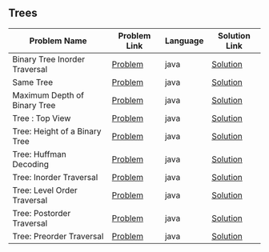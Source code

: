 ## Trees

|Problem Name|Problem Link|Language|Solution Link|
---|---|---|---
|Binary Tree Inorder Traversal|[Problem](https://www.hackerrank.com/challenges/binary-search-tree-insertion/problem)|java|[Solution](./BinaryTreeInorderTraversal.java)|
|Same Tree|[Problem](https://leetcode.com/problems/same-tree/)|java|[Solution](./SameTree.java)|
|Maximum Depth of Binary Tree|[Problem](https://leetcode.com/problems/maximum-depth-of-binary-tree/)|java|[Solution](./MaximumDepthofBinaryTree.java)|
|Tree : Top View|[Problem](https://www.hackerrank.com/challenges/tree-top-view/problem)|java|[Solution](./TopView.java)|
|Tree: Height of a Binary Tree|[Problem](https://www.hackerrank.com/challenges/tree-height-of-a-binary-tree/problem)|java|[Solution](./HeightofaBinaryTree.java)|
|Tree: Huffman Decoding |[Problem](https://www.hackerrank.com/challenges/tree-huffman-decoding/problem)|java|[Solution](./HuffmanDecoding.java)|
|Tree: Inorder Traversal|[Problem](https://www.hackerrank.com/challenges/tree-inorder-traversal/problem)|java|[Solution](BinaryTreeInorderTraversal.java)|
|Tree: Level Order Traversal|[Problem](https://www.hackerrank.com/challenges/tree-level-order-traversal/problem)|java|[Solution](SameTree.java)|
|Tree: Postorder Traversal|[Problem](https://www.hackerrank.com/challenges/tree-postorder-traversal/problem)|java|[Solution](MaximumDepthofBinaryTree.java)|
|Tree: Preorder Traversal|[Problem](https://www.hackerrank.com/challenges/tree-preorder-traversal/problem)|java|[Solution](./PreorderTraversal.java)|
